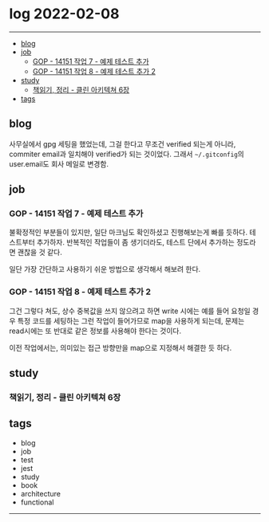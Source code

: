 # log 2022-02-08

---

- [blog](#blog)
- [job](#job)
  - [GOP - 14151 작업 7 - 예제 테스트 추가](#gop---14151-작업-7---예제-테스트-추가)
  - [GOP - 14151 작업 8 - 예제 테스트 추가 2](#gop---14151-작업-8---예제-테스트-추가-2)
- [study](#study)
  - [책읽기, 정리 - 클린 아키텍쳐 6장](#책읽기-정리---클린-아키텍쳐-6장)
- [tags](#tags)

## blog

사무실에서 gpg 세팅을 했었는데, 그걸 한다고 무조건 verified 되는게 아니라, commiter email과 일치해야 verified가 되는 것이었다. 그래서 `~/.gitconfig`의 user.email도 회사 메일로 변경함.

## job

### GOP - 14151 작업 7 - 예제 테스트 추가

불확정적인 부분들이 있지만, 일단 마크님도 확인하셨고 진행해보는게 빠를 듯하다.
테스트부터 추가하자. 반복적인 작업들이 좀 생기더라도, 테스트 단에서 추가하는 정도라면 괜찮을 것 같다.

일단 가장 간단하고 사용하기 쉬운 방법으로 생각해서 해보려 한다.

### GOP - 14151 작업 8 - 예제 테스트 추가 2

그건 그렇다 쳐도, 상수 중복값을 쓰지 않으려고 하면 write 시에는 예를 들어 요청일 경우 특정 코드를 세팅하는 그런 작업이 들어가므로 map을 사용하게 되는데, 문제는 read시에는 또 반대로 같은 정보를 사용해야 한다는 것이다.

이전 작업에서는, 의미있는 접근 방향만을 map으로 지정해서 해결한 듯 하다.

## study

### 책읽기, 정리 - 클린 아키텍쳐 6장

## tags

- blog
- job
- test
- jest
- study
- book
- architecture
- functional

---
